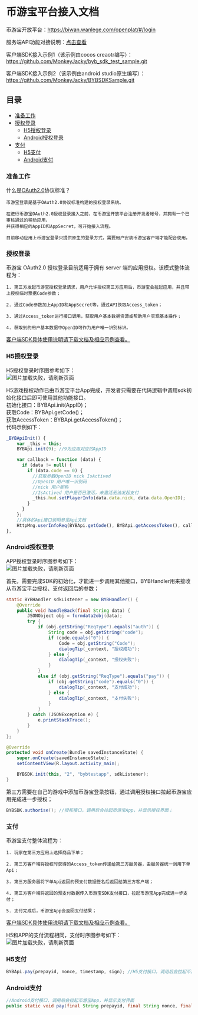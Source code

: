 # 币游宝平台接入文档

币游宝开放平台：https://biwan.wanlege.com/openplat/#/login  

服务端API功能对接说明：[点击查看](./币游宝对接文档（服务端）.md)

客户端SDK接入示例1（该示例由cocos creaotr编写）：https://github.com/MonkeyJacky/byb_sdk_test_sample.git

客户端SDK接入示例2（该示例由android studio原生编写）：https://github.com/MonkeyJacky/BYBSDKSample.git

## 目录

* [准备工作](#准备工作)
* [授权登录](#授权登录)
  * [H5授权登录](#H5授权登录)
  * [Android授权登录](#Android授权登录)
* [支付](#支付)
  * [H5支付](#H5支付)
  * [Android支付](#Android支付)


### 准备工作

什么是[OAuth2.0](https://oauth.net/2/)协议标准？

    币游宝登录是基于OAuth2.0协议标准构建的授权登录系统。
    
    在进行币游宝OAuth2.0授权登录接入之前，在币游宝开放平台注册开发者帐号，并拥有一个已审核通过的移动应用，
    并获得相应的AppID和AppSecret，可开始接入流程。

    目前移动应用上币游宝登录只提供原生的登录方式，需要用户安装币游宝客户端才能配合使用。

### 授权登录

币游宝 OAuth2.0 授权登录目前适用于拥有 server 端的应用授权。该模式整体流程为：

    1. 第三方发起币游宝授权登录请求，用户允许授权第三方应用后，币游宝会拉起应用，并且带上授权临时票据Code参数；

    2. 通过Code参数加上AppID和AppSecret等，通过API换取Access_token；

    3. 通过Access_token进行接口调用，获取用户基本数据资源或帮助用户实现基本操作；
    
    4. 获取到的用户基本数据中OpenID可作为用户唯一识别标识。

[客户端SDK具体使用说明请下载文档及相应示例查看。](#readme)

### H5授权登录

H5授权登录时序图参考如下：  
![图片加载失败，请刷新页面](https://biwan.wanlege.com/source/app/h5-auth.jpg "币游宝H5授权登录时序图")


H5游戏授权动作已由币游宝平台App完成，开发者只需要在代码逻辑中调用sdk初始化接口后即可使用其他功能接口。  
初始化接口：BYBApi.init(AppID)；  
获取Code：BYBApi.getCode()；  
获取AccessToken：BYBApi.getAccessToken()；  
代码示例如下：  
```javascript
_BYBApiInit() {
    var _this = this;
    BYBApi.init(9); //9为应用对应的AppID

    var callback = function (data) {
      if (data != null) {
        if (data.code == 0) {
          //获取参数OpenID nick IsActived
          //OpenID 用户唯一识别码
          //nick 用户昵称
          //IsActived 用户是否已激活，未激活无法发起支付
          _this.hud.setPlayerInfo(data.data.nick, data.data.OpenID);
        }
      }
    };
    //具体的Api接口说明参见Api文档
    HttpMng.userInfoReq(BYBApi.getCode(), BYBApi.getAccessToken(), callback);
},
```

### Android授权登录

APP授权登录时序图参考如下：  
![图片加载失败，请刷新页面](https://biwan.wanlege.com/source/app/app-auth.jpg "币游宝APP授权登录时序图")

首先，需要完成SDK的初始化，才能进一步调用其他接口，BYBHandler用来接收从币游宝平台授权、支付返回后的参数；  
```java
static BYBHandler sdkListener = new BYBHandler() {
    @Override
    public void handleBack(final String data) {
        JSONObject obj = formdata2obj(data);
        try {
            if (obj.getString("ReqType").equals("auth")) {
                String code = obj.getString("code");
                if (code.equals("0")) {
                    Code = obj.getString("Code");
                    dialogTip(_context, "授权成功");
                } else {
                    dialogTip(_context, "授权失败");
                }
            }
            else if (obj.getString("ReqType").equals("pay")) {
                if (obj.getString("code").equals("0")) {
                    dialogTip(_context, "支付成功");
                } else {
                    dialogTip(_context, "支付失败");
                }
            }
        } catch (JSONException e) {
            e.printStackTrace();
        }
    }
};

@Override
protected void onCreate(Bundle savedInstanceState) {
    super.onCreate(savedInstanceState);
    setContentView(R.layout.activity_main);

    BYBSDK.init(this, "2", "bybtestapp", sdkListener);
}
```

第三方需要在自己的游戏中添加币游宝登录按钮，通过调用授权接口拉起币游宝应用完成进一步授权；  
```java
BYBSDK.authorise(); //授权接口，调用后会拉起币游宝App，并显示授权界面；
```

### 支付

币游宝支付整体流程为：

    1. 玩家在第三方应用上选择商品下单；
    
    2. 第三方客户端将授权时获得的Access_token传递给第三方服务器，由服务器统一调用下单Api；
    
    3. 第三方服务器将下单Api返回的预支付数据签名后返回给第三方客户端；
    
    4. 第三方客户端将返回的预支付数据传入币游宝SDK支付接口，拉起币游宝App完成进一步支付；
    
    5. 支付完成后，币游宝App会返回支付结果；


[客户端SDK具体使用说明请下载文档及相应示例查看。](#readme)

H5和APP的支付流程相同，支付时序图参考如下：  
![图片加载失败，请刷新页面](https://biwan.wanlege.com/source/app/pay.jpg "币游宝支付时序图")

### H5支付

```javascript
BYBApi.pay(prepayid, nonce, timestamp, sign); //H5支付接口，调用后会拉起币游宝App，并显示支付界面
```

### Android支付

```java
//Android支付接口，调用后会拉起币游宝App，并显示支付界面
public static void pay(final String prepayid, final String nonce, final String timestamp, final String sign);
```

